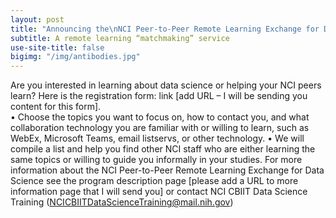 ```yaml
---
layout: post
title: "Announcing the\nNCI Peer-to-Peer Remote Learning Exchange for Data Science!"
subtitle: A remote learning “matchmaking” service
use-site-title: false
bigimg: "/img/antibodies.jpg"
---
```





 
 
Are you interested in learning about data science or helping your NCI peers learn? 
Here is the registration form: link [add URL – I will be sending you content for this form].  
•	Choose the topics you want to focus on, how to contact you, and what collaboration technology you are familiar with or willing to learn, such as WebEx, Microsoft Teams, email listservs, or other technology. 
•	We will compile a list and help you find other NCI staff who are either learning the same topics or willing to guide you informally in your studies. 
For more information about the NCI Peer-to-Peer Remote Learning Exchange for Data Science see the program description page [please add a URL to more information page that I will send you] or contact NCI CBIIT Data Science Training (NCICBIITDataScienceTraining@mail.nih.gov)
